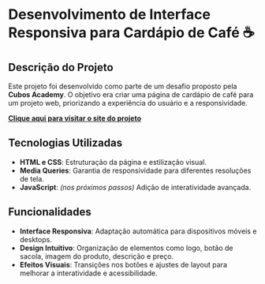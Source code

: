 # Desenvolvimento de Interface Responsiva para Cardápio de Café ☕

## Descrição do Projeto
Este projeto foi desenvolvido como parte de um desafio proposto pela **Cubos Academy**. O objetivo era criar uma página de cardápio de café para um projeto web, priorizando a experiência do usuário e a responsividade.

**[Clique aqui para visitar o site do projeto](https://railtonoficial.github.io/Projeto-CuboEspresso/home.html)**

## Tecnologias Utilizadas
- **HTML e CSS**: Estruturação da página e estilização visual.
- **Media Queries**: Garantia de responsividade para diferentes resoluções de tela.
- **JavaScript**: *(nos próximos passos)* Adição de interatividade avançada.

## Funcionalidades
- **Interface Responsiva**: Adaptação automática para dispositivos móveis e desktops.
- **Design Intuitivo**: Organização de elementos como logo, botão de sacola, imagem do produto, descrição e preço.
- **Efeitos Visuais**: Transições nos botões e ajustes de layout para melhorar a interatividade e acessibilidade.
